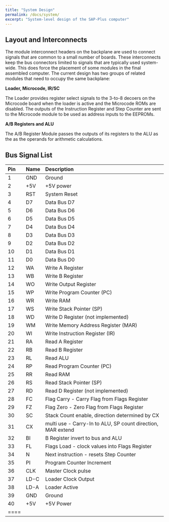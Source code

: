 ```yaml
---
title: "System Design"
permalink: /docs/system/
excerpt: "System-level design of the SAP-Plus computer"
---
```


## Layout and Interconnects

The module interconnect headers on the backplane are used to connect signals that are common to a small number of boards.  These interconnects keep the bus connectors limited to signals that are typically used system-wide.  This does force the placement of some modules in the final assembled computer.  The current design has two groups of related modules that need to occupy the same backplane:

**Loader, Microcode, IR/SC**

The Loader provides register select signals to the 3-to-8 decoers on the Microcode board when the loader is active and the Microcode ROMs are disabled.  The outputs of the Instruction Register and Step Counter are sent to the Microcode module to be used as address inputs to the EEPROMs.  

**A/B Registers and ALU**

The A/B Register Module passes the outputs of its registers to the ALU as the as the operands for arithmetic calculations.

## Bus Signal List

|Pin|Name|Description|
|:---|:---|:---|
|1|GND|Ground|
|2|+5V|+5V power|
|3|RST|System Reset|
|4|D7|Data Bus D7|
|5|D6|Data Bus D6|
|6|D5|Data Bus D5|
|7|D4|Data Bus D4|
|8|D3|Data Bus D3|
|9|D2|Data Bus D2|
|10|D1|Data Bus D1|
|11|D0|Data Bus D0|
|12|WA|Write A Register|
|13|WB|Write B Register|
|14|WO|Write Output Register|
|15|WP|Write Program Counter (PC)|
|16|WR|Write RAM|
|17|WS|Write Stack Pointer (SP)|
|18|WD|Write D Register (not implemented)|
|19|WM|Write Memory Address Register (MAR)|
|20|WI|Write Instruction Register (IR)|
|21|RA|Read A Register|
|22|RB|Read B Register|
|23|RL|Read ALU|
|24|RP|Read Program Counter (PC)|
|25|RR|Read RAM|
|26|RS|Read Stack Pointer (SP)|
|27|RD|Read D Register (not implemented)|
|28|FC|Flag Carry - Carry Flag from Flags Register|
|29|FZ|Flag Zero - Zero Flag from Flags Register|
|30|SC|Stack Count enable, direction determined by CX|
|31|CX|multi use - Carry-In to ALU, SP count direction, MAR extend|
|32|BI|B Register invert to bus and ALU|
|33|FL|Flags Load - clock values into Flags Register|
|34|N|Next instruction - resets Step Counter|
|35|PI|Program Counter Increment|
|36|CLK|Master Clock pulse|
|37|LD-C|Loader Clock Output|
|38|LD-A|Loader Active|
|39|GND|Ground|
|40|+5V|+5V Power|
|====
